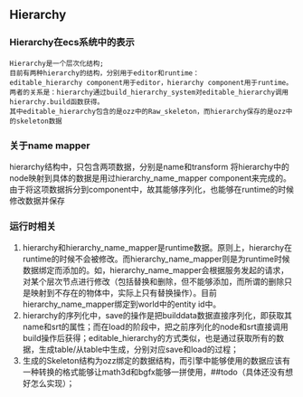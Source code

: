 ## Hierarchy

### Hierarchy在ecs系统中的表示
> 
    Hierarchy是一个层次化结构;    
    目前有两种hierarchy的结构，分别用于editor和runtime：
    editable_hierarchy component用于editor，hierarchy component用于runtime。两者的关系是：hierarchy通过build_hierarchy_system对editable_hierarchy调用hierarchy.build函数获得。
    其中editable_hierarchy包含的是ozz中的Raw_skeleton，而hierarchy保存的是ozz中的skeleton数据
    
### 关于name mapper
hierarchy结构中，只包含两项数据，分别是name和transform
将hierarchy中的node映射到具体的数据是用过hierarchy_name_mapper component来完成的。由于将这项数据拆分到component中，故其能够序列化，也能够在runtime的时候修改数据并保存

### 运行时相关
1. hierarchy和hierarchy_name_mapper是runtime数据。原则上，hierarchy在runtime的时候不会被修改。而hierarchy_name_mapper则是为runtime时候数据绑定而添加的。如，hierarchy_name_mapper会根据服务发起的请求，对某个层次节点进行修改（包括替换和删除，但不能够添加，而所谓的删除只是映射到不存在的物体中，实际上只有替换操作）。目前hierarchy_name_mapper绑定到world中的entity id中。
2. hierarchy的序列化中，save的操作是把builddata数据直接序列化，即获取其name和srt的属性；而在load的阶段中，把之前序列化的node和srt直接调用build操作后获得；editable_hierarchy的方式类似，也是通过获取所有的数据，生成table/从table中生成，分别对应save和load的过程；
3. 生成的Skeleton结构为ozz绑定的数据结构，而引擎中能够使用的数据应该有一种转换的格式能够让math3d和bgfx能够一拼使用，##todo（具体还没有想好怎么实现）；



